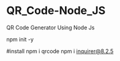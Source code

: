 # QR_Code-Node_JS
QR Code Generator Using Node Js

npm init -y

#install
npm i qrcode
npm i inquirer@8.2.5


